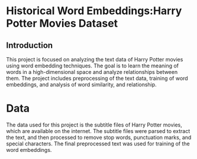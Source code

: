 # Historical Word Embeddings:Harry Potter Movies Dataset
## Introduction
This project is focused on analyzing the text data of Harry Potter movies using word embedding techniques. The goal is to learn the meaning of words in a high-dimensional space and analyze relationships between them. The project includes preprocessing of the text data, training of word embeddings, and analysis of word similarity, and relationship.

# Data
The data used for this project is the subtitle files of Harry Potter movies, which are available on the internet. The subtitle files were parsed to extract the text, and then processed to remove stop words, punctuation marks, and special characters. The final preprocessed text was used for training of the word embeddings.
